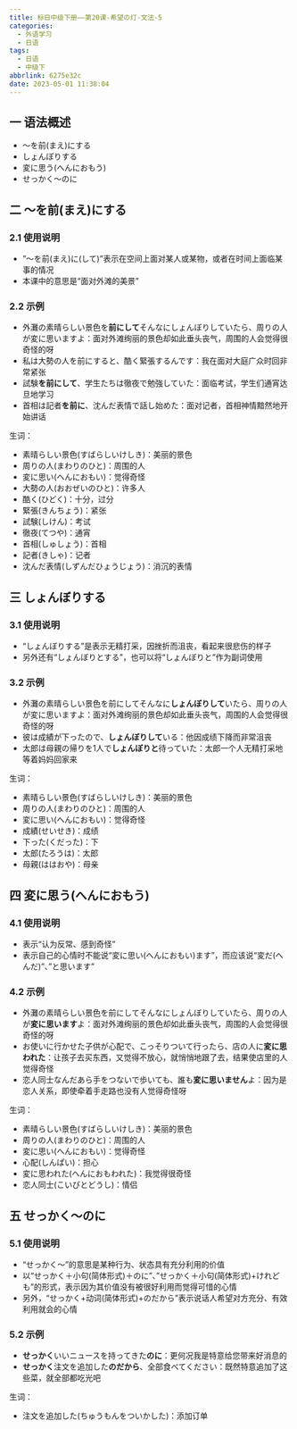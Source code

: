 ```yaml
---
title: 标日中级下册——第20课-希望の灯-文法-5
categories:
  - 外语学习
  - 日语
tags:
  - 日语
  - 中级下
abbrlink: 6275e32c
date: 2023-05-01 11:38:04
---
```

## 一 语法概述

* ～を前(まえ)にする
* しょんぼりする
* 変に思う(へんにおもう)
* せっかく～のに

<!--more-->

## 二 ～を前(まえ)にする

### 2.1 使用说明

* ”～を前(まえ)に(して)”表示在空间上面对某人或某物，或者在时间上面临某事的情况
* 本课中的意思是“面对外滩的美景”

### 2.2 示例

* 外灘の素晴らしい景色を**前にして**そんなにしょんぼりしていたら、周りの人が変に思いますよ：面对外滩绚丽的景色却如此垂头丧气，周围的人会觉得很奇怪的呀
* 私は大勢の人を前にすると、酷く緊張するんです：我在面对大庭广众时回非常紧张
* 試験**を前にして**、学生たちは徹夜で勉強していた：面临考试，学生们通宵达旦地学习
* 首相は記者**を前に**、沈んだ表情で話し始めた：面对记者，首相神情黯然地开始讲话

生词：

* 素晴らしい景色(すばらしいけしき)：美丽的景色
* 周りの人(まわりのひと)：周围的人
* 変に思い(へんにおもい)：觉得奇怪
* 大勢の人(おおぜいのひと)：许多人
* 酷く(ひどく)：十分，过分
* 緊張(きんちょう)：紧张
* 試験(しけん)：考试
* 徹夜(てつや)：通宵
* 首相(しゅしょう)：首相
* 記者(きしゃ)：记者
* 沈んだ表情(しずんだひょうじょう)：消沉的表情

## 三 しょんぼりする

### 3.1 使用说明

* “しょんぼりする”是表示无精打采，因挫折而沮丧，看起来很悲伤的样子
* 另外还有“しょんぼりとする”，也可以将“しょんぼりと”作为副词使用

### 3.2 示例

* 外灘の素晴らしい景色を前にしてそんなに**しょんぼりして**いたら、周りの人が変に思いますよ：面对外滩绚丽的景色却如此垂头丧气，周围的人会觉得很奇怪的呀
* 彼は成績が下ったので、**しょんぼりして**いる：他因成绩下降而非常沮丧
* 太郎は母親の帰りを1人で**しょんぼりと**待っていた：太郎一个人无精打采地等着妈妈回家来

生词：

* 素晴らしい景色(すばらしいけしき)：美丽的景色
* 周りの人(まわりのひと)：周围的人
* 変に思い(へんにおもい)：觉得奇怪
* 成績(せいせき)：成绩
* 下った(くだった)：下
* 太郎(たろうは)：太郎
* 母親(ははおや)：母亲

## 四 変に思う(へんにおもう)

### 4.1 使用说明

* 表示“认为反常、感到奇怪”
* 表示自己的心情时不能说“変に思い(へんにおもい)ます”，而应该说“変だ(へんだ)”、”と思います”

### 4.2 示例

* 外灘の素晴らしい景色を前にしてそんなにしょんぼりしていたら、周りの人が**変に思います**よ：面对外滩绚丽的景色却如此垂头丧气，周围的人会觉得很奇怪的呀
* お使いに行かせた子供が心配で、こっそりついて行ったら、店の人に**変に思われた**：让孩子去买东西，又觉得不放心，就悄悄地跟了去，结果使店里的人觉得奇怪
* 恋人同士なんだあら手をつないで歩いても、誰も**変に思いません**よ：因为是恋人关系，即使牵着手走路也没有人觉得奇怪呀

生词：

* 素晴らしい景色(すばらしいけしき)：美丽的景色
* 周りの人(まわりのひと)：周围的人
* 変に思い(へんにおもい)：觉得奇怪
* 心配(しんぱい)：担心
* 変に思われた(へんにおもわれた)：我觉得很奇怪
* 恋人同士(こいびとどうし)：情侣

## 五 せっかく～のに

### 5.1 使用说明

* “せっかく～”的意思是某种行为、状态具有充分利用的价值
* 以“せっかく＋小句(简体形式)＋のに”、”せっかく＋小句(简体形式)+けれども”的形式，表示因为其价值没有被很好利用而觉得可惜的心情
* 另外，“せっかく+动词(简体形式)+のだから”表示说话人希望对方充分、有效利用就会的心情

### 5.2 示例

* **せっかく**いいニュースを持ってきた**のに**：更何况我是特意给您带来好消息的
* **せっかく**注文を追加した**のだから**、全部食べてください：既然特意追加了这些菜，就全部都吃光吧

生词：

* 注文を追加した(ちゅうもんをついかした)：添加订单